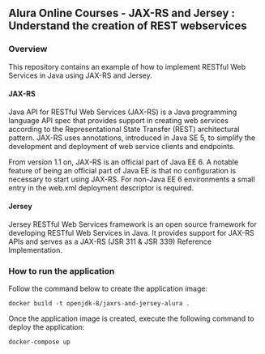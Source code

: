 ## Alura Online Courses - JAX-RS and Jersey : Understand the creation of REST webservices

### Overview
This repository contains an example of how to implement RESTful Web Services in Java using JAX-RS and Jersey.

#### JAX-RS
Java API for RESTful Web Services (JAX-RS) is a Java programming language API spec that provides support in creating web services according to the Representational State Transfer (REST) architectural pattern. JAX-RS uses annotations, introduced in Java SE 5, to simplify the development and deployment of web service clients and endpoints.

From version 1.1 on, JAX-RS is an official part of Java EE 6. A notable feature of being an official part of Java EE is that no configuration is necessary to start using JAX-RS. For non-Java EE 6 environments a small entry in the web.xml deployment descriptor is required.

#### Jersey
Jersey RESTful Web Services framework is an open source framework for developing RESTful Web Services in Java. It provides support for JAX-RS APIs and serves as a JAX-RS (JSR 311 & JSR 339) Reference Implementation.

### How to run the application
Follow the command below to create the application image:

```docker build -t openjdk-8/jaxrs-and-jersey-alura .```

Once the application image is created, execute the following command to deploy the application:

```docker-compose up```
